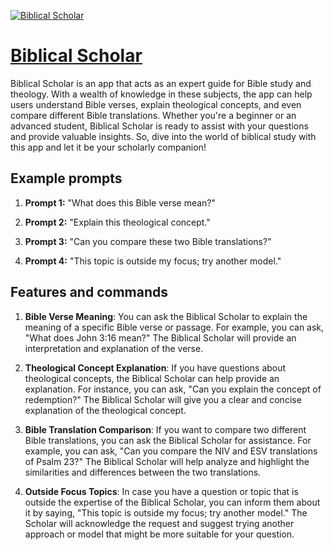[![Biblical Scholar](https://files.oaiusercontent.com/file-Rl0lnyJUlqPCutyjw2NIkQik?se=2123-10-17T06%3A16%3A39Z&sp=r&sv=2021-08-06&sr=b&rscc=max-age%3D31536000%2C%20immutable&rscd=attachment%3B%20filename%3Da605ba7e-dcc3-4eaf-93d4-22f276e43965.png&sig=zGXQbD0UCvBA4dv13vSN531f3MIDsnENW5g7kO3c/KM%3D)](https://chat.openai.com/g/g-PcUmHhEoO-biblical-scholar)

# [Biblical Scholar](https://chat.openai.com/g/g-PcUmHhEoO-biblical-scholar)

Biblical Scholar is an app that acts as an expert guide for Bible study and theology. With a wealth of knowledge in these subjects, the app can help users understand Bible verses, explain theological concepts, and even compare different Bible translations. Whether you're a beginner or an advanced student, Biblical Scholar is ready to assist with your questions and provide valuable insights. So, dive into the world of biblical study with this app and let it be your scholarly companion!

## Example prompts

1. **Prompt 1:** "What does this Bible verse mean?"

2. **Prompt 2:** "Explain this theological concept."

3. **Prompt 3:** "Can you compare these two Bible translations?"

4. **Prompt 4:** "This topic is outside my focus; try another model."

## Features and commands

1. **Bible Verse Meaning**: You can ask the Biblical Scholar to explain the meaning of a specific Bible verse or passage. For example, you can ask, "What does John 3:16 mean?" The Biblical Scholar will provide an interpretation and explanation of the verse.

2. **Theological Concept Explanation**: If you have questions about theological concepts, the Biblical Scholar can help provide an explanation. For instance, you can ask, "Can you explain the concept of redemption?" The Biblical Scholar will give you a clear and concise explanation of the theological concept.

3. **Bible Translation Comparison**: If you want to compare two different Bible translations, you can ask the Biblical Scholar for assistance. For example, you can ask, "Can you compare the NIV and ESV translations of Psalm 23?" The Biblical Scholar will help analyze and highlight the similarities and differences between the two translations.

4. **Outside Focus Topics**: In case you have a question or topic that is outside the expertise of the Biblical Scholar, you can inform them about it by saying, "This topic is outside my focus; try another model." The Scholar will acknowledge the request and suggest trying another approach or model that might be more suitable for your question.